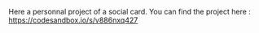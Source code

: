 Here a personnal project of a social card. You can find the project here : https://codesandbox.io/s/v886nxq427
